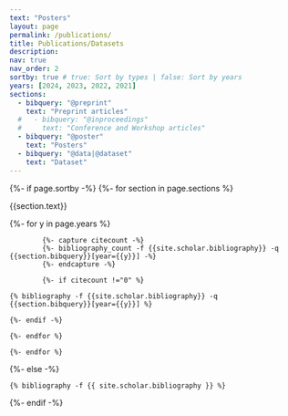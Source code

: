 ```yaml
---
text: "Posters"
layout: page
permalink: /publications/
title: Publications/Datasets
description:
nav: true
nav_order: 2
sortby: true # true: Sort by types | false: Sort by years
years: [2024, 2023, 2022, 2021]
sections:
  - bibquery: "@preprint"
    text: "Preprint articles"
  #   - bibquery: "@inproceedings"
  #     text: "Conference and Workshop articles"
  - bibquery: "@poster"
    text: "Posters"
  - bibquery: "@data|@dataset"
    text: "Dataset"
---
```


<!-- _pages/publications.md -->

<div class="publications">

{%- if page.sortby -%}
{%- for section in page.sections %}
<a id="{{section.text}}"></a>

<p class="bibtitle">{{section.text}}</p>
{%- for y in page.years %}

            {%- capture citecount -%}
            {%- bibliography_count -f {{site.scholar.bibliography}} -q {{section.bibquery}}[year={{y}}] -%}
            {%- endcapture -%}

            {%- if citecount !="0" %}

    {% bibliography -f {{site.scholar.bibliography}} -q {{section.bibquery}}[year={{y}}] %}

    {%- endif -%}

    {%- endfor %}

    {%- endfor %}

{%- else -%}

    {% bibliography -f {{ site.scholar.bibliography }} %}

{%- endif -%}

</div>
